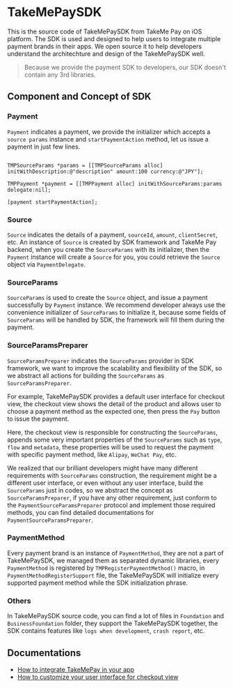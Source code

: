 # TakeMePaySDK

This is the source code of TakeMePaySDK from TakeMe Pay on iOS platform. The SDK is used and designed to help users to integrate multiple payment brands in their apps. We open source it to help developers understand the architechture and design of the TakeMePaySDK well.

> Because we provide the payment SDK to developers, our SDK doesn't contain any 3rd libraries.

## Component and Concept of SDK

### Payment

`Payment` indicates a payment, we provide the initializer which accepts a `source params` instance and `startPaymentAction` method, let us issue a payment in just few lines.

```objc

TMPSourceParams *params = [[TMPSourceParams alloc] initWithDescription:@"description" amount:100 currency:@"JPY"];
    
TMPPayment *payment = [[TMPPayment alloc] initWithSourceParams:params delegate:nil];

[payment startPaymentAction];

```

### Source

`Source` indicates the details of a payment, `sourceId`, `amount`, `clientSecret`, etc. An instance of `Source` is created by SDK framework and TakeMe Pay backend, when you create the `SourceParams` with its initializer, then the `Payment` instance will create a `Source` for you, you could retrieve the `Source` object via `PaymentDelegate`.

### SourceParams

`SourceParams` is used to create the `Source` object, and issue a payment successfully by `Payment` instance. We recommend developer always use the convenience initializer of `SourceParams` to initialize it, because some fields of `SourceParams` will be handled by SDK, the framework will fill them during the payment.

### SourceParamsPreparer

`SourceParamsPreparer` indicates the `SourceParams` provider in SDK framework, we want to improve the scalability and flexibility of the SDK, so we abstract all actions for building the `SourceParams` as `SourceParamsPreparer`.

For example, TakeMePaySDK provides a default user interface for checkout view, the checkout view shows the detail of the product and allows user to choose a payment method as the expected one, then press the `Pay` button to issue the payment.

Here, the checkout view is responsible for constructing the `SourceParams`, appends some very important properties of the `SourceParams` such as `type`, `flow` and `metadata`, these properties will be used to request the payment with specific payment method, like `Alipay`, `WeChat Pay`, etc.

We realized that our brilliant developers might have many different requirements with `SourceParams` construction, the requirement might be a different user interface, or even without any user interface, build the `SourceParams` just in codes, so we abstract the concept as `SourceParamsPreparer`, if you have any other requirement, just conform to the `PaymentSourceParamsPreparer` protocol and implement those required methods, you can find detailed documentations for `PaymentSourceParamsPreparer`.

### PaymentMethod

Every payment brand is an instance of `PaymentMethod`, they are not a part of TakeMePaySDK, we managed them as separated dynamic libraries, every `PaymentMethod` is registered by `TMPRegisterPaymentMethod()` macro, in `PaymentMethodRegisterSupport` file, the TakeMePaySDK will initialize every supported payment method while the SDK initialization phrase.

### Others

In TakeMePaySDK source code, you can find a lot of files in `Foundation` and `BusinessFoundation` folder, they support the TakeMePaySDK together, the SDK contains features like `logs when development`, `crash report`, etc.

## Documentations

* [How to integrate TakeMePay in your app](./Documentations/How-to-integrate-TakeMePay-in-your-app/How-to-integrate-TakeMePay-in-your-app.md)
* [How to customize your user interface for checkout view](./Documentations/How-to-customize-your-user-interface-for-checkout-view/How-to-customize-your-user-interface-for-checkout-view.md)
